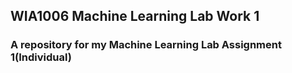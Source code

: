 ## WIA1006 Machine Learning Lab Work 1
### A repository for my Machine Learning Lab Assignment 1(Individual)